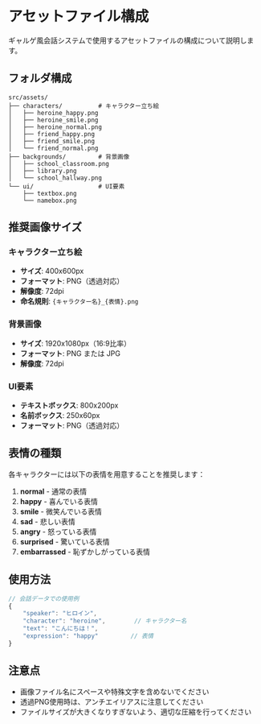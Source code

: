 # アセットファイル構成

ギャルゲ風会話システムで使用するアセットファイルの構成について説明します。

## フォルダ構成

```
src/assets/
├── characters/          # キャラクター立ち絵
│   ├── heroine_happy.png
│   ├── heroine_smile.png
│   ├── heroine_normal.png
│   ├── friend_happy.png
│   ├── friend_smile.png
│   └── friend_normal.png
├── backgrounds/         # 背景画像
│   ├── school_classroom.png
│   ├── library.png
│   └── school_hallway.png
└── ui/                  # UI要素
    ├── textbox.png
    └── namebox.png
```

## 推奨画像サイズ

### キャラクター立ち絵
- **サイズ**: 400x600px
- **フォーマット**: PNG（透過対応）
- **解像度**: 72dpi
- **命名規則**: `{キャラクター名}_{表情}.png`

### 背景画像
- **サイズ**: 1920x1080px（16:9比率）
- **フォーマット**: PNG または JPG
- **解像度**: 72dpi

### UI要素
- **テキストボックス**: 800x200px
- **名前ボックス**: 250x60px
- **フォーマット**: PNG（透過対応）

## 表情の種類

各キャラクターには以下の表情を用意することを推奨します：

1. **normal** - 通常の表情
2. **happy** - 喜んでいる表情
3. **smile** - 微笑んでいる表情
4. **sad** - 悲しい表情
5. **angry** - 怒っている表情
6. **surprised** - 驚いている表情
7. **embarrassed** - 恥ずかしがっている表情

## 使用方法

```javascript
// 会話データでの使用例
{
    "speaker": "ヒロイン",
    "character": "heroine",        // キャラクター名
    "text": "こんにちは！",
    "expression": "happy"         // 表情
}
```

## 注意点

- 画像ファイル名にスペースや特殊文字を含めないでください
- 透過PNG使用時は、アンチエイリアスに注意してください
- ファイルサイズが大きくなりすぎないよう、適切な圧縮を行ってください 